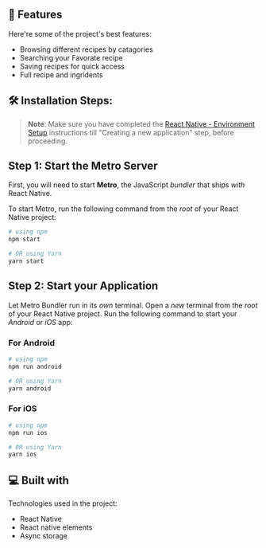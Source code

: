 <h2>🧐 Features</h2>

Here're some of the project's best features:

*   Browsing different recipes by catagories 
*   Searching your Favorate recipe 
*   Saving recipes for quick access
*   Full recipe and ingridents 


<h2>🛠️ Installation Steps:</h2>

>**Note**: Make sure you have completed the [React Native - Environment Setup](https://reactnative.dev/docs/environment-setup) instructions till "Creating a new application" step, before proceeding.

## Step 1: Start the Metro Server

First, you will need to start **Metro**, the JavaScript _bundler_ that ships _with_ React Native.

To start Metro, run the following command from the _root_ of your React Native project:

```bash
# using npm
npm start

# OR using Yarn
yarn start
```

## Step 2: Start your Application

Let Metro Bundler run in its _own_ terminal. Open a _new_ terminal from the _root_ of your React Native project. Run the following command to start your _Android_ or _iOS_ app:

### For Android

```bash
# using npm
npm run android

# OR using Yarn
yarn android
```

### For iOS

```bash
# using npm
npm run ios

# OR using Yarn
yarn ios
```

<h2>💻 Built with</h2>

Technologies used in the project:

*   React Native
*   React native elements
*   Async storage

